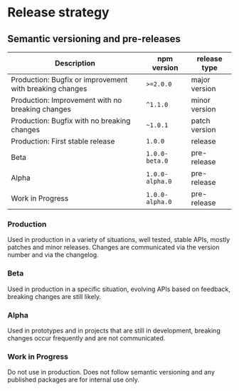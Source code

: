 <!-- @license CC0-1.0 -->

# Release strategy

## Semantic versioning and pre-releases

| Description                                             | npm version     | release type  |
| ------------------------------------------------------- | --------------- | ------------- |
| Production: Bugfix or improvement with breaking changes | `>=2.0.0`       | major version |
| Production: Improvement with no breaking changes        | `^1.1.0`        | minor version |
| Production: Bugfix with no breaking changes             | `~1.0.1`        | patch version |
| Production: First stable release                        | `1.0.0`         | release       |
| Beta                                                    | `1.0.0-beta.0`  | pre-release   |
| Alpha                                                   | `1.0.0-alpha.0` | pre-release   |
| Work in Progress                                        | `1.0.0-alpha.0` | pre-release   |

### Production

Used in production in a variety of situations, well tested, stable APIs, mostly patches and minor releases. Changes are communicated via the version number and via the changelog.

### Beta

Used in production in a specific situation, evolving APIs based on feedback, breaking changes are still likely.

### Alpha

Used in prototypes and in projects that are still in development, breaking changes occur frequently and are not communicated.

### Work in Progress

Do not use in production. Does not follow semantic versioning and any published packages are for internal use only.
